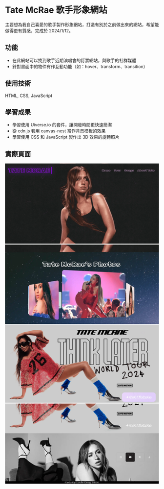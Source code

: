 # Tate McRae 歌手形象網站

主要想為我自己喜愛的歌手製作形象網站，打造有別於之前做出來的網站，希望能做得更有質感，完成於 2024/1/12。

## 功能

- 在此網站可以找到歌手近期演唱會的訂票網站，與歌手的社群媒體
- 針對畫面中的物件有作互動功能（如：hover、transform、transition）

## 使用技術

HTML, CSS, JavaScript

## 學習成果

- 學習使用 Uiverse.io 的套件，讓開發時間更快速簡潔
- 從 cdn.js 套用 canvas-nest 當作背景模板的效果
- 學習使用 CSS 和 JavaScript 製作出 3D 效果的旋轉照片

## 實際頁面

![image](https://github.com/Alex900806/Tate-McRae-website/blob/main/demo_pictures/tate.webp)
![image](https://github.com/Alex900806/Tate-McRae-website/blob/main/demo_pictures/tate2.webp)
![image](https://github.com/Alex900806/Tate-McRae-website/blob/main/demo_pictures/tate3.webp)
![image](https://github.com/Alex900806/Tate-McRae-website/blob/main/demo_pictures/tate4.webp)
